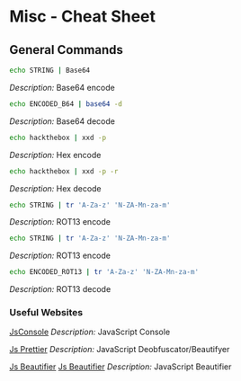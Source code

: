 # Misc - Cheat Sheet

## General Commands

```sh
echo STRING | Base64 

```
*Description:* Base64 encode

```sh
echo ENCODED_B64 | base64 -d 
```
*Description:* Base64 decode

```sh
echo hackthebox | xxd -p
```
*Description:* Hex encode

```sh
echo hackthebox | xxd -p -r
```
*Description:* Hex decode

```sh
echo STRING | tr 'A-Za-z' 'N-ZA-Mn-za-m' 
```
*Description:* ROT13 encode

```sh
echo STRING | tr 'A-Za-z' 'N-ZA-Mn-za-m' 
```
*Description:* ROT13 encode

```sh
echo ENCODED_ROT13 | tr 'A-Za-z' 'N-ZA-Mn-za-m'
```
*Description:* ROT13 decode

### Useful Websites

[JsConsole](https://jsconsole.com/)
*Description:* JavaScript Console

[Js Prettier](https://prettier.io/playground/)
*Description:* JavaScript Deobfuscator/Beautifyer

[Js Beautifier](https://beautifier.io/)
[Js Beautifier](http://www.jsnice.org/)
*Description:* JavaScript Beautifier


